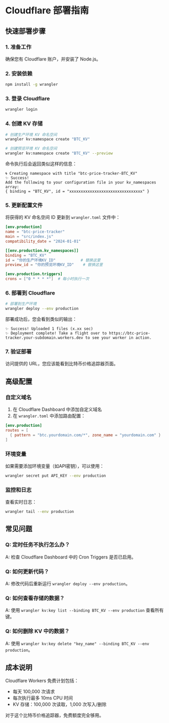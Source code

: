 # Cloudflare 部署指南

## 快速部署步骤

### 1. 准备工作

确保您有 Cloudflare 账户，并安装了 Node.js。

### 2. 安装依赖

```bash
npm install -g wrangler
```

### 3. 登录 Cloudflare

```bash
wrangler login
```

### 4. 创建 KV 存储

```bash
# 创建生产环境 KV 命名空间
wrangler kv:namespace create "BTC_KV"

# 创建预览环境 KV 命名空间
wrangler kv:namespace create "BTC_KV" --preview
```

命令执行后会返回类似这样的信息：
```
🌀 Creating namespace with title "btc-price-tracker-BTC_KV"
✨ Success!
Add the following to your configuration file in your kv_namespaces array:
{ binding = "BTC_KV", id = "xxxxxxxxxxxxxxxxxxxxxxxxxxxxxxxx" }
```

### 5. 更新配置文件

将获得的 KV 命名空间 ID 更新到 `wrangler.toml` 文件中：

```toml
[env.production]
name = "btc-price-tracker"
main = "src/index.js"
compatibility_date = "2024-01-01"

[[env.production.kv_namespaces]]
binding = "BTC_KV"
id = "你的生产环境KV_ID"           # 替换这里
preview_id = "你的预览环境KV_ID"    # 替换这里

[env.production.triggers]
crons = ["0 * * * *"]  # 每小时执行一次
```

### 6. 部署到 Cloudflare

```bash
# 部署到生产环境
wrangler deploy --env production
```

部署成功后，您会看到类似的输出：
```
✨ Success! Uploaded 1 files (x.xx sec)
✨ Deployment complete! Take a flight over to https://btc-price-tracker.your-subdomain.workers.dev to see your worker in action.
```

### 7. 验证部署

访问提供的 URL，您应该能看到比特币价格追踪器页面。

## 高级配置

### 自定义域名

1. 在 Cloudflare Dashboard 中添加自定义域名
2. 在 `wrangler.toml` 中添加路由配置：

```toml
[env.production]
routes = [
  { pattern = "btc.yourdomain.com/*", zone_name = "yourdomain.com" }
]
```

### 环境变量

如果需要添加环境变量（如API密钥），可以使用：

```bash
wrangler secret put API_KEY --env production
```

### 监控和日志

查看实时日志：
```bash
wrangler tail --env production
```

## 常见问题

### Q: 定时任务不执行怎么办？
A: 检查 Cloudflare Dashboard 中的 Cron Triggers 是否已启用。

### Q: 如何更新代码？
A: 修改代码后重新运行 `wrangler deploy --env production`。

### Q: 如何查看存储的数据？
A: 使用 `wrangler kv:key list --binding BTC_KV --env production` 查看所有键。

### Q: 如何删除 KV 中的数据？
A: 使用 `wrangler kv:key delete "key_name" --binding BTC_KV --env production`。

## 成本说明

Cloudflare Workers 免费计划包括：
- 每天 100,000 次请求
- 每次执行最多 10ms CPU 时间
- KV 存储：100,000 次读取，1,000 次写入/删除

对于这个比特币价格追踪器，免费额度完全够用。